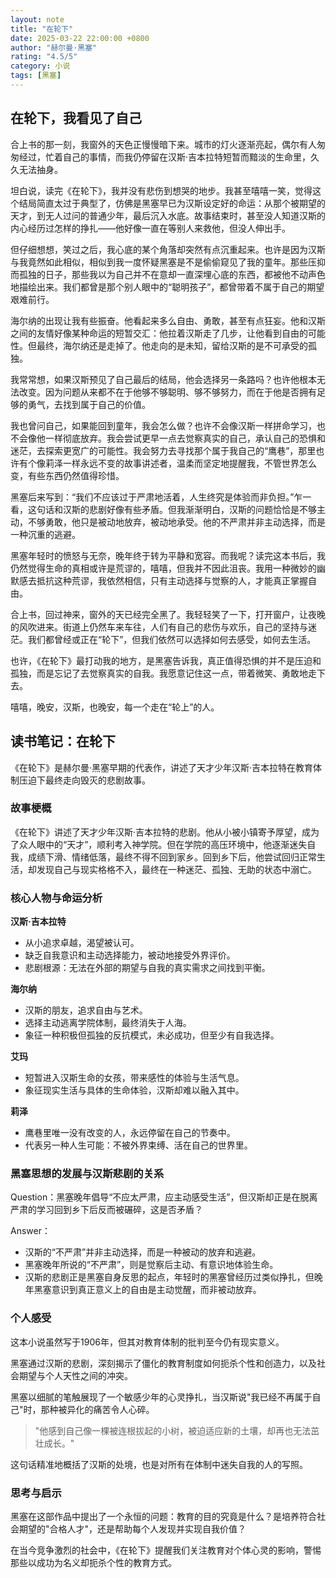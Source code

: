 ```yaml
---
layout: note
title: "在轮下"
date: 2025-03-22 22:00:00 +0800
author: "赫尔曼·黑塞"
rating: "4.5/5"
category: 小说
tags: [黑塞]
---
```


## 在轮下，我看见了自己

合上书的那一刻，我窗外的天色正慢慢暗下来。城市的灯火逐渐亮起，偶尔有人匆匆经过，忙着自己的事情，而我仍停留在汉斯·吉本拉特短暂而黯淡的生命里，久久无法抽身。

坦白说，读完《在轮下》，我并没有悲伤到想哭的地步。我甚至嘻嘻一笑，觉得这个结局简直太过于典型了，仿佛是黑塞早已为汉斯设定好的命运：从那个被期望的天才，到无人过问的普通少年，最后沉入水底。故事结束时，甚至没人知道汉斯的内心经历过怎样的挣扎——他好像一直在等别人来救他，但没人伸出手。

但仔细想想，笑过之后，我心底的某个角落却突然有点沉重起来。也许是因为汉斯与我竟然如此相似，相似到我一度怀疑黑塞是不是偷偷窥见了我的童年。那些压抑而孤独的日子，那些我以为自己并不在意却一直深埋心底的东西，都被他不动声色地描绘出来。我们都曾是那个别人眼中的“聪明孩子”，都曾带着不属于自己的期望艰难前行。

海尔纳的出现让我有些振奋。他看起来多么自由、勇敢，甚至有点狂妄。他和汉斯之间的友情好像某种命运的短暂交汇：他拉着汉斯走了几步，让他看到自由的可能性。但最终，海尔纳还是走掉了。他走向的是未知，留给汉斯的是不可承受的孤独。

我常常想，如果汉斯预见了自己最后的结局，他会选择另一条路吗？也许他根本无法改变。因为问题从来都不在于他够不够聪明、够不够努力，而在于他是否拥有足够的勇气，去找到属于自己的价值。

我也曾问自己，如果能回到童年，我会怎么做？也许不会像汉斯一样拼命学习，也不会像他一样彻底放弃。我会尝试更早一点去觉察真实的自己，承认自己的恐惧和迷茫，去探索更宽广的可能性。我会努力去寻找那个属于我自己的“鹰巷”，那里也许有个像莉泽一样永远不变的故事讲述者，温柔而坚定地提醒我，不管世界怎么变，有些东西仍然值得珍惜。

黑塞后来写到：“我们不应该过于严肃地活着，人生终究是体验而非负担。”乍一看，这句话和汉斯的悲剧好像有些矛盾。但我渐渐明白，汉斯的问题恰恰是不够主动，不够勇敢，他只是被动地放弃，被动地承受。他的不严肃并非主动选择，而是一种沉重的逃避。

黑塞年轻时的愤怒与无奈，晚年终于转为平静和宽容。而我呢？读完这本书后，我仍然觉得生命的真相或许是荒谬的，嘻嘻，但我并不因此沮丧。我用一种微妙的幽默感去抵抗这种荒谬，我依然相信，只有主动选择与觉察的人，才能真正掌握自由。

合上书，回过神来，窗外的天已经完全黑了。我轻轻笑了一下，打开窗户，让夜晚的风吹进来。街道上仍然车来车往，人们有自己的悲伤与欢乐，自己的坚持与迷茫。我们都曾经或正在“轮下”，但我们依然可以选择如何去感受，如何去生活。

也许，《在轮下》最打动我的地方，是黑塞告诉我，真正值得恐惧的并不是压迫和孤独，而是忘记了去觉察真实的自我。我愿意记住这一点，带着微笑、勇敢地走下去。

嘻嘻，晚安，汉斯，也晚安，每一个走在“轮上”的人。

## 读书笔记：在轮下

《在轮下》是赫尔曼·黑塞早期的代表作，讲述了天才少年汉斯·吉本拉特在教育体制压迫下最终走向毁灭的悲剧故事。

### 故事梗概

《在轮下》讲述了天才少年汉斯·吉本拉特的悲剧。他从小被小镇寄予厚望，成为了众人眼中的“天才”，顺利考入神学院。但在学院的高压环境中，他逐渐迷失自我，成绩下滑、情绪低落，最终不得不回到家乡。回到乡下后，他尝试回归正常生活，却发现自己与现实格格不入，最终在一种迷茫、孤独、无助的状态中溺亡。

### 核心人物与命运分析

**汉斯·吉本拉特**
  - 从小追求卓越，渴望被认可。
  - 缺乏自我意识和主动选择能力，被动地接受外界评价。
  - 悲剧根源：无法在外部的期望与自我的真实需求之间找到平衡。

**海尔纳**
  - 汉斯的朋友，追求自由与艺术。
  - 选择主动逃离学院体制，最终消失于人海。
  - 象征一种积极但孤独的反抗模式，未必成功，但至少有自我选择。

**艾玛**
  - 短暂进入汉斯生命的女孩，带来感性的体验与生活气息。
  - 象征现实生活与具体的生命体验，汉斯却难以融入其中。

**莉泽**
  - 鹰巷里唯一没有改变的人，永远停留在自己的节奏中。
  - 代表另一种人生可能：不被外界束缚、活在自己的世界里。

### 黑塞思想的发展与汉斯悲剧的关系

Question：黑塞晚年倡导“不应太严肃，应主动感受生活”，但汉斯却正是在脱离严肃的学习回到乡下后反而被碾碎，这是否矛盾？

Answer：
  - 汉斯的“不严肃”并非主动选择，而是一种被动的放弃和逃避。
  - 黑塞晚年所说的“不严肃”，则是觉察后主动、有意识地体验生命。
  - 汉斯的悲剧正是黑塞自身反思的起点，年轻时的黑塞曾经历过类似挣扎，但晚年黑塞意识到真正意义上的自由是主动觉醒，而非被动放弃。

### 个人感受

这本小说虽然写于1906年，但其对教育体制的批判至今仍有现实意义。

黑塞通过汉斯的悲剧，深刻揭示了僵化的教育制度如何扼杀个性和创造力，以及社会期望与个人天性之间的冲突。

黑塞以细腻的笔触展现了一个敏感少年的心灵挣扎，当汉斯说"我已经不再属于自己"时，那种被异化的痛苦令人心碎。

> "他感到自己像一棵被连根拔起的小树，被迫适应新的土壤，却再也无法茁壮成长。"

这句话精准地概括了汉斯的处境，也是对所有在体制中迷失自我的人的写照。

### 思考与启示

黑塞在这部作品中提出了一个永恒的问题：教育的目的究竟是什么？是培养符合社会期望的"合格人才"，还是帮助每个人发现并实现自我价值？

在当今竞争激烈的社会中，《在轮下》提醒我们关注教育对个体心灵的影响，警惕那些以成功为名义却扼杀个性的教育方式。